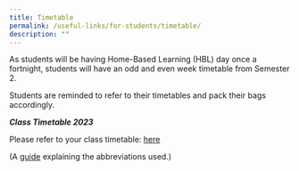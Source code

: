 ```yaml
---
title: Timetable
permalink: /useful-links/for-students/timetable/
description: ""
---
```

As students will be having Home-Based Learning (HBL) day once a fortnight, students will have an odd and even week timetable from Semester 2.

Students are reminded to refer to their timetables and pack their bags accordingly.

***Class Timetable 2023*** 

Please refer to your class timetable:
[here](/files/semester%202%20timetable%202023.pdf)



(A [guide](/files/Useful%20Links/For%20Students/Timetable%20Abbreviations%202021%20Sem%202.pdf) explaining the abbreviations used.)